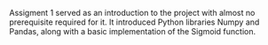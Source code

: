 Assigment 1 served as an introduction to the project with almost no prerequisite required for it.
It introduced Python libraries Numpy and Pandas, along with a basic implementation of the Sigmoid function.
